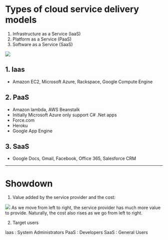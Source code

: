 # Types of cloud service delivery models

1. Infrastructure as a Service (IaaS)
2. Platform as a Service (PaaS)
3. Software as a Service (SaaS)

![](https://i.imgur.com/8z081h1.png)

## 1. Iaas
- Amazon EC2, Microsoft Azure, Rackspace, Google Compute Engine

## 2. PaaS
- Amazon lambda, AWS Beanstalk
- Initially Microsoft Azure only support C# .Net apps
- Force.com
- Heroku
- Google App Engine

## 3. SaaS
- Google Docs, Gmail, Facebook, Office 365, Salesforce CRM

* * *
# Showdown

1. Value added by the service provider and the cost:

![](https://i.imgur.com/s0dnSEw.png)
As we move from left to right, the service provider has much more value to provide. Naturally, the cost also rises as we go from left to right.

2. Target users

Iaas : System Administrators
PaaS : Developers
SaaS : General Users 